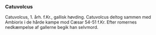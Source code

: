 ### Catuvolcus


Catuvolcus, 1. årh. f.Kr., gallisk høvding. Catuvolcus deltog sammen med Ambiorix i de hårde kampe mod Cæsar 54-51 f.Kr. Efter romernes nedkæmpelse af gallerne begik han selvmord.